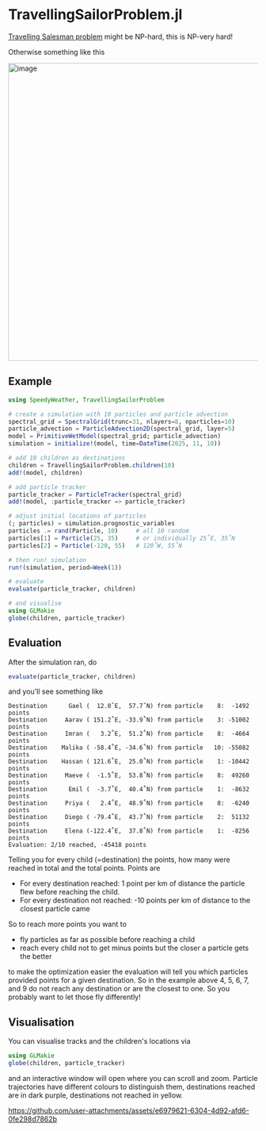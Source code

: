 # TravellingSailorProblem.jl

[Travelling Salesman problem](https://en.wikipedia.org/wiki/Travelling_salesman_problem) might be NP-hard, this is NP-very hard!

Otherwise something like this

<img width="800" height="600" alt="image" src="https://github.com/user-attachments/assets/04b01c54-c632-4285-9a24-1411f676e8d7" />


## Example

```julia
using SpeedyWeather, TravellingSailorProblem

# create a simulation with 10 particles and particle advection
spectral_grid = SpectralGrid(trunc=31, nlayers=8, nparticles=10)
particle_advection = ParticleAdvection2D(spectral_grid, layer=5)
model = PrimitiveWetModel(spectral_grid; particle_advection)
simulation = initialize!(model, time=DateTime(2025, 11, 10))

# add 10 children as destinations
children = TravellingSailorProblem.children(10)
add!(model, children)

# add particle tracker
particle_tracker = ParticleTracker(spectral_grid)
add!(model, :particle_tracker => particle_tracker)

# adjust initial locations of particles
(; particles) = simulation.prognostic_variables
particles .= rand(Particle, 10)     # all 10 random
particles[1] = Particle(25, 35)     # or individually 25˚E, 35˚N
particles[2] = Particle(-120, 55)   # 120˚W, 55˚N

# then run! simulation
run!(simulation, period=Week(1))

# evaluate
evaluate(particle_tracker, children)

# and visualise
using GLMakie
globe(children, particle_tracker)
```

## Evaluation

After the simulation ran, do

```julia
evaluate(particle_tracker, children)
```

and you'll see something like

```
Destination      Gael (  12.0˚E,  57.7˚N) from particle    8:  -1492 points
Destination     Aarav ( 151.2˚E, -33.9˚N) from particle    3: -51002 points
Destination     Imran (   3.2˚E,  51.2˚N) from particle    8:  -4664 points
Destination    Malika ( -58.4˚E, -34.6˚N) from particle   10: -55082 points
Destination    Hassan ( 121.6˚E,  25.0˚N) from particle    1: -10442 points
Destination     Maeve (  -1.5˚E,  53.8˚N) from particle    8:  49260 points
Destination      Emil (  -3.7˚E,  40.4˚N) from particle    1:  -8632 points
Destination     Priya (   2.4˚E,  48.9˚N) from particle    8:  -6240 points
Destination     Diego ( -79.4˚E,  43.7˚N) from particle    2:  51132 points
Destination     Elena (-122.4˚E,  37.8˚N) from particle    1:  -8256 points
Evaluation: 2/10 reached, -45418 points
```

Telling you for every child (=destination) the points, how many were reached
in total and the total points. Points are

- For every destination reached: 1 point per km of distance the particle flew before reaching the child.
- For every destination not reached: -10 points per km of distance to the closest particle came 

So to reach more points you want to

- fly particles as far as possible before reaching a child
- reach every child not to get minus points but the closer a particle gets the better

to make the optimization easier the evaluation will tell you which particles provided
points for a given destination. So in the example above 4, 5, 6, 7, and 9 do not
reach any destination or are the closest to one. So you probably want to let those
fly differently!

## Visualisation

You can visualise tracks and the children's locations via

```julia
using GLMakie
globe(children, particle_tracker)
```

and an interactive window will open where you can scroll and zoom. Particle trajectories have different colours
to distinguish them, destinations reached are in dark purple, destinations not reached in yellow.


https://github.com/user-attachments/assets/e6979621-6304-4d92-afd6-0fe298d7862b

